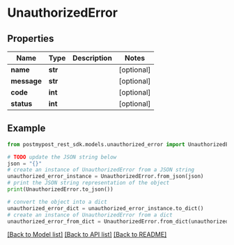 # UnauthorizedError


## Properties

Name | Type | Description | Notes
------------ | ------------- | ------------- | -------------
**name** | **str** |  | [optional] 
**message** | **str** |  | [optional] 
**code** | **int** |  | [optional] 
**status** | **int** |  | [optional] 

## Example

```python
from postmypost_rest_sdk.models.unauthorized_error import UnauthorizedError

# TODO update the JSON string below
json = "{}"
# create an instance of UnauthorizedError from a JSON string
unauthorized_error_instance = UnauthorizedError.from_json(json)
# print the JSON string representation of the object
print(UnauthorizedError.to_json())

# convert the object into a dict
unauthorized_error_dict = unauthorized_error_instance.to_dict()
# create an instance of UnauthorizedError from a dict
unauthorized_error_from_dict = UnauthorizedError.from_dict(unauthorized_error_dict)
```
[[Back to Model list]](../README.md#documentation-for-models) [[Back to API list]](../README.md#documentation-for-api-endpoints) [[Back to README]](../README.md)


